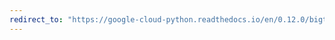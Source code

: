 ```yaml
---
redirect_to: "https://google-cloud-python.readthedocs.io/en/0.12.0/bigtable-row-filters.html"
---
```

